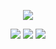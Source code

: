 <p align="center">
<img src=https://gifcity.carrd.co/assets/images/gallery132/cf0b0dff.gif?v=7421cb56 > 

<p align="center"> <img src=https://gifcity.carrd.co/assets/images/gallery14/94d8a931.gif?v=d32b0bb8 > <img src=https://gifcity.carrd.co/assets/images/gallery14/f5d4f615.gif?v=7421cb56 >
<img src=https://gifcity.carrd.co/assets/images/gallery14/a2ab3737.gif?v=7421cb56 >

